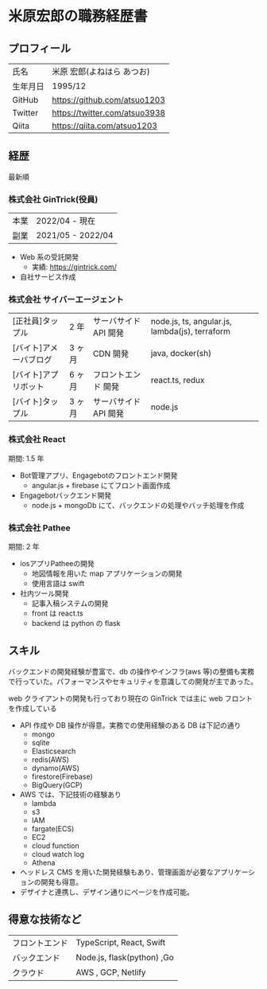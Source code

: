 # 米原宏郎の職務経歴書

## プロフィール

|          |                               |
| -------- | ----------------------------- |
| 氏名     | 米原 宏郎(よねはら あつお)    |
| 生年月日 | 1995/12                       |
| GitHub   | https://github.com/atsuo1203  |
| Twitter  | https://twitter.com/atsuo3938 |
| Qiita    | https://qiita.com/atsuo1203   |

## 経歴

最新順

### 株式会社 GinTrick(役員)

|      |                   |
| ---- | ----------------- |
| 本業 | 2022/04 - 現在    |
| 副業 | 2021/05 - 2022/04 |

- Web 系の受託開発
  - 実績: https://gintrick.com/
- 自社サービス作成

### 株式会社 サイバーエージェント

|                        |        |                       |                                                |
| ---------------------- | ------ | --------------------- | ---------------------------------------------- |
| [正社員]タップル       | 2 年   | サーバサイド API 開発 | node.js, ts, angular.js, lambda(js), terraform |
| [バイト]アメーバブログ | 3 ヶ月 | CDN 開発              | java, docker(sh)                               |
| [バイト]アプリボット   | 6 ヶ月 | フロントエンド 開発   | react.ts, redux                                |
| [バイト]タップル       | 3 ヶ月 | サーバサイド API 開発 | node.js                                        |

### 株式会社 React

期間: 1.5 年

- Bot管理アプリ、Engagebotのフロントエンド開発
  - angular.js + firebase にてフロント画面作成
- Engagebotバックエンド開発
  - node.js + mongoDb にて、バックエンドの処理やバッチ処理を作成

### 株式会社 Pathee

期間: 2 年

- iosアプリPatheeの開発
  - 地図情報を用いた map アプリケーションの開発
  - 使用言語は swift
- 社内ツール開発
  - 記事入稿システムの開発
  - front は react.ts
  - backend は python の flask

## スキル

バックエンドの開発経験が豊富で、db の操作やインフラ(aws 等)の整備も実務で行っていた。パフォーマンスやセキュリティを意識しての開発が主であった。

web クライアントの開発も行っており現在の GinTrick では主に web フロントを作成している

- API 作成や DB 操作が得意。実務での使用経験のある DB は下記の通り
  - mongo
  - sqlite
  - Elasticsearch
  - redis(AWS)
  - dynamo(AWS)
  - firestore(Firebase)
  - BigQuery(GCP)
- AWS では、下記技術の経験あり
  - lambda
  - s3
  - IAM
  - fargate(ECS)
  - EC2
  - cloud function
  - cloud watch log
  - Athena
- ヘッドレス CMS を用いた開発経験もあり、管理画面が必要なアプリケーションの開発も得意。
- デザイナと連携し、デザイン通りにページを作成可能。

## 得意な技術など

|                |                            |
| -------------- | -------------------------- |
| フロントエンド | TypeScript, React, Swift   |
| バックエンド   | Node.js, flask(python) ,Go |
| クラウド       | AWS , GCP, Netlify         |
